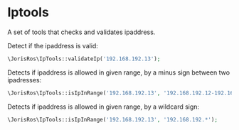# Iptools
A set of tools that checks and validates ipaddress.

Detect if the ipaddress is valid:
```php
\JorisRos\IpTools::validateIp('192.168.192.13');
```

Detects if ipaddress is allowed in given range, by a minus sign between two ipadresses:
```php
\JorisRos\IpTools::isIpInRange('192.168.192.13', '192.168.192.12-192.168.192.14');
```

Detects if ipaddress is allowed in given range, by a wildcard sign:
```php
\JorisRos\IpTools::isIpInRange('192.168.192.13', '192.168.192.*');
```
